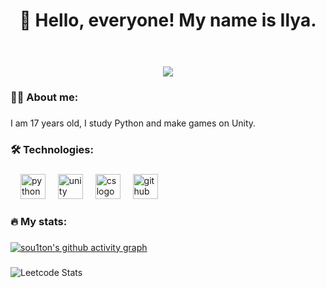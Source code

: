 ###

<h1 align="center">👋 Hello, everyone! My name is Ilya.</h1>

###
ㅤㅤㅤㅤㅤㅤㅤㅤㅤㅤㅤㅤㅤㅤㅤㅤㅤㅤㅤㅤㅤㅤㅤㅤㅤㅤㅤ<p align="center">![](https://komarev.com/ghpvc/?username=sou1ton-exe&abbreviated=true)</p>

<h3 align="left">👩‍💻  About me: </h3>

###

<p align="left">I am 17 years old, I study Python and make games on Unity.</p>

###

<h3 align="left">🛠 Technologies: </h3>

###

<div align="left">
  <img width="12" />
  <img src="https://skillicons.dev/icons?i=py" height="40" alt="python logo"  />
  <img width="12" />
  <img src="https://skillicons.dev/icons?i=unity" height="40" alt="unity logo"  />
  <img width="12" />
  <img src="https://skillicons.dev/icons?i=cs" height="40" alt="cs logo"  />
  <img width="12" />
  <img src="https://skillicons.dev/icons?i=github" height="40" alt="github logo"  />
  

</div>

###

<h3 align="left">🔥   My stats: </h3>

###

[![sou1ton's github activity graph](https://github-readme-activity-graph.vercel.app/graph?username=sou1ton-exe&theme=high-contrast)](https://github.com/ashutosh00710/github-readme-activity-graph)

###
![Leetcode Stats](https://leetcard.jacoblin.cool/sou1ton?theme=dark) 

